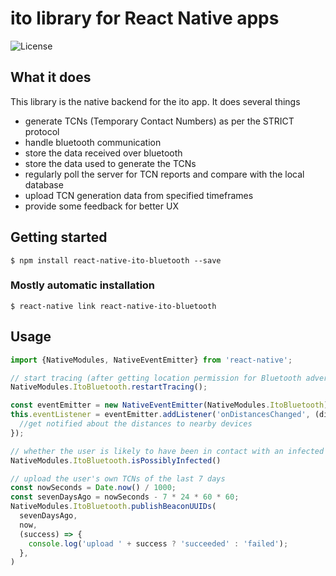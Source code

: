 # ito library for React Native apps

![License](https://img.shields.io/github/license/ito-org/react-native-ito-bluetooth)

## What it does

This library is the native backend for the ito app. It does several things
- generate TCNs (Temporary Contact Numbers) as per the STRICT protocol
- handle bluetooth communication
- store the data received over bluetooth
- store the data used to generate the TCNs
- regularly poll the server for TCN reports and compare with the local database
- upload TCN generation data from specified timeframes
- provide some feedback for better UX

## Getting started

`$ npm install react-native-ito-bluetooth --save`

### Mostly automatic installation

`$ react-native link react-native-ito-bluetooth`

## Usage
```javascript
import {NativeModules, NativeEventEmitter} from 'react-native';

// start tracing (after getting location permission for Bluetooth advertising and scanning)
NativeModules.ItoBluetooth.restartTracing();

const eventEmitter = new NativeEventEmitter(NativeModules.ItoBluetooth);
this.eventListener = eventEmitter.addListener('onDistancesChanged', (distances) => {
  //get notified about the distances to nearby devices
});

// whether the user is likely to have been in contact with an infected user
NativeModules.ItoBluetooth.isPossiblyInfected()

// upload the user's own TCNs of the last 7 days
const nowSeconds = Date.now() / 1000;
const sevenDaysAgo = nowSeconds - 7 * 24 * 60 * 60;
NativeModules.ItoBluetooth.publishBeaconUUIDs(
  sevenDaysAgo,
  now,
  (success) => {
    console.log('upload ' + success ? 'succeeded' : 'failed');
  },
)
```
